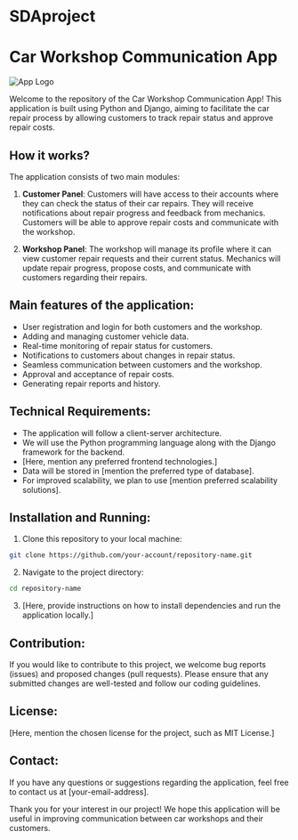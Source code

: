 # SDAproject
# Car Workshop Communication App

![App Logo](https://github.com/SDAproject-group4/SDAproject/blob/main/fc6e0121a0b840d2a8dad3e67ccfdec2.png)

Welcome to the repository of the Car Workshop Communication App! This application is built using Python and Django, aiming to facilitate the car repair process by allowing customers to track repair status and approve repair costs.

## How it works?

The application consists of two main modules:

1. **Customer Panel**: Customers will have access to their accounts where they can check the status of their car repairs. They will receive notifications about repair progress and feedback from mechanics. Customers will be able to approve repair costs and communicate with the workshop.

2. **Workshop Panel**: The workshop will manage its profile where it can view customer repair requests and their current status. Mechanics will update repair progress, propose costs, and communicate with customers regarding their repairs.

## Main features of the application:

- User registration and login for both customers and the workshop.
- Adding and managing customer vehicle data.
- Real-time monitoring of repair status for customers.
- Notifications to customers about changes in repair status.
- Seamless communication between customers and the workshop.
- Approval and acceptance of repair costs.
- Generating repair reports and history.

## Technical Requirements:

- The application will follow a client-server architecture.
- We will use the Python programming language along with the Django framework for the backend.
- [Here, mention any preferred frontend technologies.]
- Data will be stored in [mention the preferred type of database].
- For improved scalability, we plan to use [mention preferred scalability solutions].

## Installation and Running:

1. Clone this repository to your local machine:

```bash
git clone https://github.com/your-account/repository-name.git
```

2. Navigate to the project directory:

```bash
cd repository-name
```

3. [Here, provide instructions on how to install dependencies and run the application locally.]

## Contribution:

If you would like to contribute to this project, we welcome bug reports (issues) and proposed changes (pull requests). Please ensure that any submitted changes are well-tested and follow our coding guidelines.

## License:

[Here, mention the chosen license for the project, such as MIT License.]

## Contact:

If you have any questions or suggestions regarding the application, feel free to contact us at [your-email-address].

Thank you for your interest in our project! We hope this application will be useful in improving communication between car workshops and their customers.
